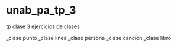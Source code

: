 # unab_pa_tp_3

tp clase 3 ejercicios de clases

_clase punto
_clase linea
_clase persona
_clase cancion
_clase libro
